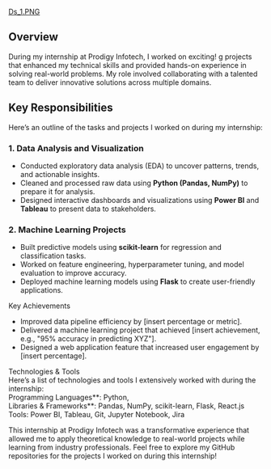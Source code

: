 [Ds_1.PNG](https://github.com/Finituko/PRODIGY_DS_01/blob/062124c54d7f51b9cf29e41347a14aea6b1e67d0/Ds_1.PNG)

## Overview  
During my internship at Prodigy Infotech, I worked on exciting!
g projects that enhanced my technical skills and provided hands-on experience in solving real-world problems. My role involved collaborating with a talented team to deliver innovative solutions across multiple domains.  

## Key Responsibilities  
Here’s an outline of the tasks and projects I worked on during my internship:  

### 1. **Data Analysis and Visualization**  
- Conducted exploratory data analysis (EDA) to uncover patterns, trends, and actionable insights.  
- Cleaned and processed raw data using **Python (Pandas, NumPy)** to prepare it for analysis.  
- Designed interactive dashboards and visualizations using **Power BI** and **Tableau** to present data to stakeholders.  

### 2. **Machine Learning Projects**  
- Built predictive models using **scikit-learn** for regression and classification tasks.  
- Worked on feature engineering, hyperparameter tuning, and model evaluation to improve accuracy.  
- Deployed machine learning models using **Flask** to create user-friendly applications.  

 Key Achievements  
- Improved data pipeline efficiency by [insert percentage or metric].  
- Delivered a machine learning project that achieved [insert achievement, e.g., "95% accuracy in predicting XYZ"].  
- Designed a web application feature that increased user engagement by [insert percentage].  

Technologies & Tools  
Here’s a list of technologies and tools I extensively worked with during the internship:  
Programming Languages**: Python,   
Libraries & Frameworks**: Pandas, NumPy, scikit-learn, Flask, React.js  
Tools: Power BI, Tableau, Git, Jupyter Notebook, Jira  




This internship at Prodigy Infotech was a transformative experience that allowed me to apply theoretical knowledge to real-world projects while learning from industry professionals. Feel free to explore my GitHub repositories for the projects I worked on during this internship!
